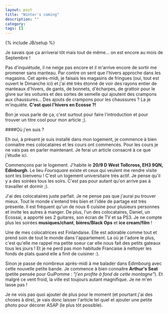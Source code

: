 ```yaml
---
layout: post
title: "Winter's coming"
description: ""
category: 
tags: []
---
```

{% include JB/setup %}

Je savais que ça arriverai tôt mais tout de même... on est encore au mois de Septembre ! 

Pas d'inquiétude, il ne neige pas encore et il m'arrive encore de sortir me promener sans manteau. Par contre on sent que l'hivers approche dans les magasins. Cet après-midi, je faisais les magasins de fringues (oui, tout est ouvert le Dimanche ici) et j'ai été très étonné de voir des rayons entier de manteaux d'hivers, de gants, de bonnets, d'écharpes, de grattoir pour le givre sur les voitures et des sortes de semelle qui ajoutent des crampons aux chaussures... Des ajouts de crampons pour les chaussures ? La je m'inquiète. **C'est quoi l'hivers en Ecosse ?!** 

Bon je vous parle de ça, c'est surtout pour faire l'introduction et pour trouver un titre cool pour mon article ;). 

<!-- break -->

####Où j'en suis ? 

Eh oui, à présent je suis installé dans mon logement, je commence à bien connaitre mes colocataires et les cours ont commencés. 
Pour les cours je ne vais pas en parler maintenant. Je ferai un article consacré à ce que j'étudie ici. 

Commençons par le logement. J'habite le **20/9 D West Tollcross, EH3 9QN, Edinburgh**. Le lieu *Foursquare* existe et ceux qui veulent me rendre visite sont les bienvenu ! C'est un logement universitaire très actif. Je pense qu'il y a des soirées tous les soirs. C'est pas pour autant qu'on arrive pas à travailler et dormir ;). 

J'ai des colocataires juste parfait. Je ne pense pas que j'aurai pu trouver mieux. Tout le monde s'entend très bien et l'idée de partage est très présente. Il est fréquent qu'un de nous 6 cuisine pour plusieurs personnes et invite les autres à manger. De plus, l'un des colocataires, Daniel, un Ecossai, a apporté ses 2 guitares, son écran de TV et sa PS3. Je ne compte plus les soirées **musiques/chant**, **bières/Black Ops** et **ice cream/film** ! 

Une de mes colocatrices est Finlandaise. Elle est adorable comme tout et prend soin de tout le monde dans l'appartement. La où je l'adore le plus, c'est qu'elle me rappel ma petite soeur car elle nous fait des petits gateaux tous les jours ! Et je ne perd pas mon habitude Francaise à nettoyer les fonds de plats quand elle a finit de cuisiner :). 

Sinon je passe de nombreux après-midi à me balader dans Edimbourg avec cette nouvelle petite bande. Je commence à bien connaitre **Arthur's Seat** (petite pensée pour GuiPomme : *"j'en profite à fond de cette montagne"*). Et malgré ce vent froid, la ville est toujours autant magnifique. Je ne m'en lasse pas ! 

Je ne vois pas quoi ajouter de plus pour le moment (et pourtant j'ai des choses à dire), je vais donc laisser l'article tel quel et ajouter une petite photo pour décorer ASAP (le plus tôt possible). 
